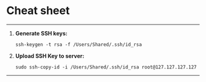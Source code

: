 # Cheat sheet

---

1. **Generate SSH keys:**

   `ssh-keygen -t rsa -f /Users/Shared/.ssh/id_rsa`

2. **Upload SSH Key to server:**

   `sudo ssh-copy-id -i /Users/Shared/.ssh/id_rsa root@127.127.127.127`

---
